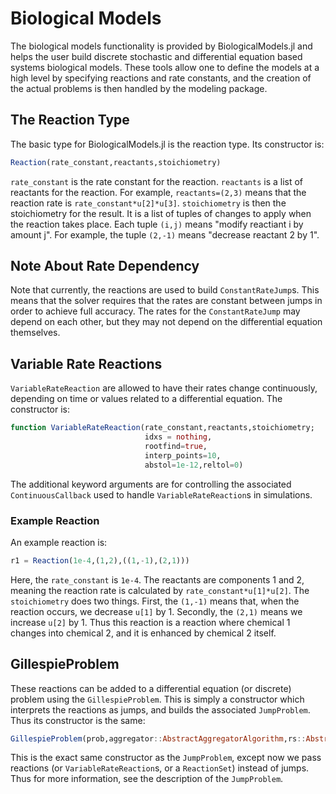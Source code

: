 # Biological Models

The biological models functionality is provided by BiologicalModels.jl and helps
the user build discrete stochastic and differential equation based systems
biological models. These tools allow one to define the models at a high level
by specifying reactions and rate constants, and the creation of the actual problems
is then handled by the modeling package.

## The Reaction Type

The basic type for BiologicalModels.jl is the reaction type. Its constructor is:

```julia
Reaction(rate_constant,reactants,stoichiometry)
```

`rate_constant` is the rate constant for the reaction. `reactants` is a list of
reactants for the reaction. For example, `reactants=(2,3)` means that the reaction
rate is `rate_constant*u[2]*u[3]`. `stoichiometry` is then the stoichiometry for
the result. It is a list of tuples of changes to apply when the reaction takes place.
Each tuple `(i,j)` means "modify reactiant i by amount j". For example, the tuple
`(2,-1)` means "decrease reactant 2 by 1".

## Note About Rate Dependency

Note that currently, the reactions are used to build `ConstantRateJump`s. This means
that the solver requires that the rates are constant between jumps in order to
achieve full accuracy. The rates for the `ConstantRateJump` may depend on each other,
but they may not depend on the differential equation themselves.

## Variable Rate Reactions

`VariableRateReaction` are allowed to have their rates change continuously, depending
on time or values related to a differential equation. The constructor is:

```julia
function VariableRateReaction(rate_constant,reactants,stoichiometry;
                              idxs = nothing,
                              rootfind=true,
                              interp_points=10,
                              abstol=1e-12,reltol=0)
```

The additional keyword arguments are for controlling the associated `ContinuousCallback`
used to handle `VariableRateReaction`s in simulations.

### Example Reaction

An example reaction is:

```julia
r1 = Reaction(1e-4,(1,2),((1,-1),(2,1)))
```

Here, the `rate_constant` is `1e-4`. The reactants are components 1 and 2, meaning
the reaction rate is calculated by `rate_constant*u[1]*u[2]`. The `stoichiometry`
does two things. First, the `(1,-1)` means that, when the reaction occurs, we
decrease `u[1]` by 1. Secondly, the `(2,1)` means we increase `u[2]` by 1. Thus
this reaction is a reaction where chemical 1 changes into chemical 2, and it is
enhanced by chemical 2 itself.

## GillespieProblem

These reactions can be added to a differential equation (or discrete) problem
using the `GillespieProblem`. This is simply a constructor which interprets the
reactions as jumps, and builds the associated `JumpProblem`. Thus its constructor
is the same:

```julia
GillespieProblem(prob,aggregator::AbstractAggregatorAlgorithm,rs::AbstractReaction...;kwargs...)
```

This is the exact same constructor as the `JumpProblem`, except now we pass reactions
(or `VariableRateReaction`s, or a `ReactionSet`) instead of jumps. Thus for more
information, see the description of the `JumpProblem`.
